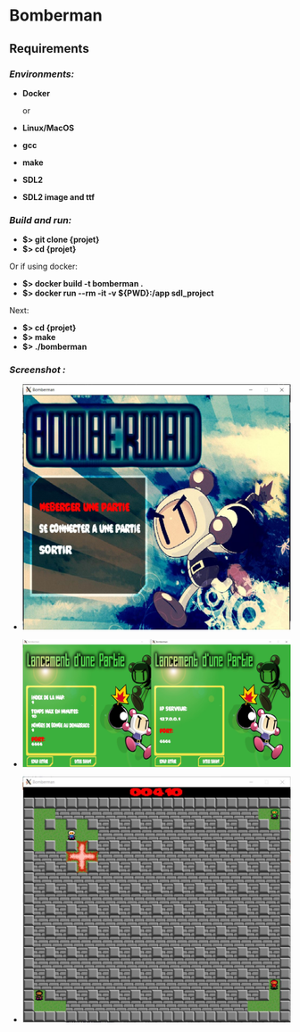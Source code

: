 # Bomberman

## Requirements

### _Environments:_

- **Docker**  

  or

- **Linux/MacOS**
- **gcc**
- **make**
- **SDL2**
- **SDL2 image and ttf**

### _Build and run:_

- **$> git clone {projet}**
- **$> cd {projet}**

Or if using docker:
- **$> docker build -t bomberman .**
- **$> docker run --rm -it -v ${PWD}:/app sdl_project**

Next:
- **$> cd {projet}**
- **$> make**
- **$> ./bomberman**

### _Screenshot :_

- ![Alt Text](screenshots/mainJPG.JPG)  

- ![Alt Text](screenshots/connectionJPG.JPG)  

- ![Alt Text](screenshots/Capture.JPG)  
